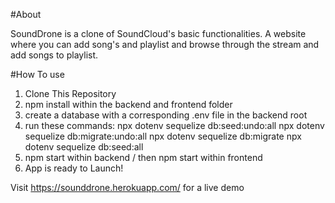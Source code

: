 #About

SoundDrone is a clone of SoundCloud's basic functionalities. A website where you can add song's and playlist and browse through the stream and add songs to playlist.

#How To use

1. Clone This Repository
2. npm install within the backend and frontend folder
3. create a database with a corresponding .env file in the backend root
4. run these commands:
    npx dotenv sequelize db:seed:undo:all
    npx dotenv sequelize db:migrate:undo:all
    npx dotenv sequelize db:migrate
    npx dotenv sequelize db:seed:all
5. npm start within backend / then npm start within frontend
6. App is ready to Launch!

Visit https://sounddrone.herokuapp.com/ for a live demo
